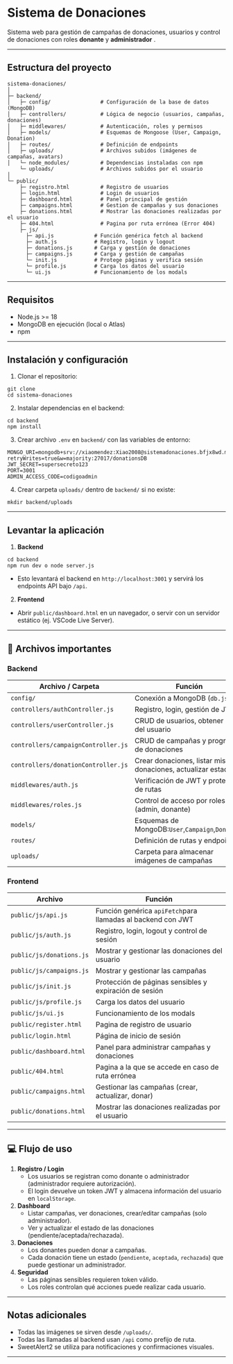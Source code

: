 # Sistema de Donaciones

Sistema web para gestión de campañas de donaciones, usuarios y control de donaciones con roles  **donante** y  **administrador** .

---

## Estructura del proyecto

<pre class="overflow-visible!" data-start="390" data-end="1497"><div class="contain-inline-size rounded-2xl relative bg-token-sidebar-surface-primary"><div class="sticky top-9"><div class="absolute end-0 bottom-0 flex h-9 items-center pe-2"><div class="bg-token-bg-elevated-secondary text-token-text-secondary flex items-center gap-4 rounded-sm px-2 font-sans text-xs"></div></div></div><div class="overflow-y-auto p-4" dir="ltr"><code class="whitespace-pre! language-text"><span><span>sistema-donaciones/
│
├─ backend/
│   ├─ config/                # Configuración de la base de datos (MongoDB)
│   ├─ controllers/           # Lógica de negocio (usuarios, campañas, donaciones)
│   ├─ middlewares/           # Autenticación, roles y permisos
│   ├─ models/                # Esquemas de Mongoose (User, Campaign, Donation)
│   ├─ routes/                # Definición de endpoints
│   ├─ uploads/               # Archivos subidos (imágenes de campañas, avatars)
│   └─ node_modules/          # Dependencias instaladas con npm
    └─ uploads/               # Archivos subidos por el usuario
│
└─ public/
    ├─ registro.html          # Registro de usuarios
    ├─ login.html             # Login de usuarios
    ├─ dashboard.html         # Panel principal de gestión
    ├─ campaigns.html         # Gestion de campañas y sus donaciones
    ├─ donations.html         # Mostrar las donaciones realizadas por el usuario
    ├─ 404.html               # Pagina por ruta errónea (Error 404)
    ├─ js/
      ├─ api.js             # Función genérica fetch al backend
      ├─ auth.js            # Registro, login y logout
      ├─ donations.js       # Carga y gestión de donaciones
      ├─ campaigns.js       # Carga y gestión de campañas
      └─ init.js            # Protege páginas y verifica sesión
      └─ profile.js         # Carga los datos del usuario
      └─ ui.js              # Funcionamiento de los modals
</span></span></code></div></div></pre>

---

## Requisitos

* Node.js >= 18
* MongoDB en ejecución (local o Atlas)
* npm

---

## Instalación y configuración

1. Clonar el repositorio:

<pre class="overflow-visible!" data-start="1658" data-end="1718"><div class="contain-inline-size rounded-2xl relative bg-token-sidebar-surface-primary"><div class="sticky top-9"><div class="absolute end-0 bottom-0 flex h-9 items-center pe-2"><div class="bg-token-bg-elevated-secondary text-token-text-secondary flex items-center gap-4 rounded-sm px-2 font-sans text-xs"></div></div></div><div class="overflow-y-auto p-4" dir="ltr"><code class="whitespace-pre! language-bash"><span><span>git </span><span>clone</span><span> <tu-repositorio>
</span><span>cd</span><span> sistema-donaciones
</span></span></code></div></div></pre>

2. Instalar dependencias en el backend:

<pre class="overflow-visible!" data-start="1762" data-end="1796"><div class="contain-inline-size rounded-2xl relative bg-token-sidebar-surface-primary"><div class="sticky top-9"><div class="absolute end-0 bottom-0 flex h-9 items-center pe-2"><div class="bg-token-bg-elevated-secondary text-token-text-secondary flex items-center gap-4 rounded-sm px-2 font-sans text-xs"></div></div></div><div class="overflow-y-auto p-4" dir="ltr"><code class="whitespace-pre! language-bash"><span><span>cd</span><span> backend
npm install
</span></span></code></div></div></pre>

3. Crear archivo `.env` en `backend/` con las variables de entorno:

<pre class="overflow-visible!" data-start="1868" data-end="1959"><div class="contain-inline-size rounded-2xl relative bg-token-sidebar-surface-primary"><div class="sticky top-9"><div class="absolute end-0 bottom-0 flex h-9 items-center pe-2"><div class="bg-token-bg-elevated-secondary text-token-text-secondary flex items-center gap-4 rounded-sm px-2 font-sans text-xs"></div></div></div><div class="overflow-y-auto p-4" dir="ltr"><code class="whitespace-pre!"><span><span>MONGO_URI</span><span>=mongodb+srv://xiaomendez:Xiao2008@sistemadonaciones.bfjx8wd.mongodb.net/SistemaDonaciones?retryWrites=true&w=majority:</span><span>27017</span><span>/donationsDB
</span><span>JWT_SECRET</span><span>=supersecreto123
</span><span>PORT</span><span>=</span><span>3001</span><span>
</span><span>ADMIN_ACCESS_CODE</span><span>=</span><span>codigoadmin</span><span>
</span></span></code></div></div></pre>

4. Crear carpeta `uploads/` dentro de `backend/` si no existe:

<pre class="overflow-visible!" data-start="2026" data-end="2059"><div class="contain-inline-size rounded-2xl relative bg-token-sidebar-surface-primary"><div class="sticky top-9"><div class="absolute end-0 bottom-0 flex h-9 items-center pe-2"><div class="bg-token-bg-elevated-secondary text-token-text-secondary flex items-center gap-4 rounded-sm px-2 font-sans text-xs"></div></div></div><div class="overflow-y-auto p-4" dir="ltr"><code class="whitespace-pre! language-bash"><span><span>mkdir</span><span> backend/uploads
</span></span></code></div></div></pre>

---

## Levantar la aplicación

1. **Backend**

<pre class="overflow-visible!" data-start="2113" data-end="2150"><div class="contain-inline-size rounded-2xl relative bg-token-sidebar-surface-primary"><div class="sticky top-9"><div class="absolute end-0 bottom-0 flex h-9 items-center pe-2"><div class="bg-token-bg-elevated-secondary text-token-text-secondary flex items-center gap-4 rounded-sm px-2 font-sans text-xs"></div></div></div><div class="overflow-y-auto p-4" dir="ltr"><code class="whitespace-pre! language-bash"><span><span>cd</span><span> backend
npm run dev o node server.js
</span></span></code></div></div></pre>

* Esto levantará el backend en `http://localhost:3001` y servirá los endpoints API bajo `/api`.

2. **Frontend**

* Abrir `public/dashboard.html` en un navegador, o servir con un servidor estático (ej. VSCode Live Server).

---

## 🔑 Archivos importantes

### Backend

| Archivo / Carpeta                     | Función                                                   |
| ------------------------------------- | ----------------------------------------------------------|
| `config/`                           | Conexión a MongoDB (`db.js`)                                |
| `controllers/authController.js`     | Registro, login, gestión de JWT                             |
| `controllers/userController.js`     | CRUD de usuarios, obtener info del usuario                  |
| `controllers/campaignController.js` | CRUD de campañas y progreso de donaciones                   |
| `controllers/donationController.js` | Crear donaciones, listar mis donaciones, actualizar estado  |
| `middlewares/auth.js`               | Verificación de JWT y protección de rutas                   |
| `middlewares/roles.js`              | Control de acceso por roles (admin, donante)                |
| `models/`                           | Esquemas de MongoDB:`User`,`Campaign`,`Donation`            |
| `routes/`                           | Definición de rutas y endpoints                             |
| `uploads/`                          | Carpeta para almacenar imágenes de campañas                 |

### Frontend

| Archivo                    | Función                                                         |
| -------------------------- | --------------------------------------------------------------- |
| `public/js/api.js`       | Función genérica `apiFetch`para llamadas al backend con JWT       |
| `public/js/auth.js`      | Registro, login, logout y control de sesión                       |
| `public/js/donations.js` | Mostrar y gestionar las donaciones del usuario                    |
| `public/js/campaigns.js` | Mostrar y gestionar las campañas                                  |
| `public/js/init.js`      | Protección de páginas sensibles y expiración de sesión            |
| `public/js/profile.js`   | Carga los datos del usuario                                       |
| `public/js/ui.js`        | Funcionamiento de los modals                                      |
| `public/register.html`   | Pagina de registro de usuario                                     |
| `public/login.html`      | Página de inicio de sesión                                        |
| `public/dashboard.html`  | Panel para administrar campañas y donaciones                      |
| `public/404.html`        | Pagina a la que se accede en caso de ruta errónea                 |
| `public/campaigns.html`  | Gestionar las campañas (crear, actualizar, donar)                 |
| `public/donations.html`  | Mostrar las donaciones realizadas por el usuario                  |

---

## 💻 Flujo de uso

1. **Registro / Login**
   * Los usuarios se registran como donante o administrador (administrador requiere autorización).
   * El login devuelve un token JWT y almacena información del usuario en `localStorage`.
2. **Dashboard**
   * Listar campañas, ver donaciones, crear/editar campañas (solo administrador).
   * Ver y actualizar el estado de las donaciones (pendiente/aceptada/rechazada).
3. **Donaciones**
   * Los donantes pueden donar a campañas.
   * Cada donación tiene un estado (`pendiente`, `aceptada`, `rechazada`) que puede gestionar un administrador.
4. **Seguridad**
   * Las páginas sensibles requieren token válido.
   * Los roles controlan qué acciones puede realizar cada usuario.

---

## Notas adicionales

* Todas las imágenes se sirven desde `/uploads/`.
* Todas las llamadas al backend usan `/api` como prefijo de ruta.
* SweetAlert2 se utiliza para notificaciones y confirmaciones visuales.





---